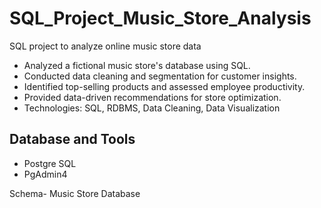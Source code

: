 # SQL_Project_Music_Store_Analysis
SQL project to analyze online music store data

- Analyzed a fictional music store's database using SQL.
- Conducted data cleaning and segmentation for customer insights.
- Identified top-selling products and assessed employee productivity.
- Provided data-driven recommendations for store optimization.
- Technologies: SQL, RDBMS, Data Cleaning, Data Visualization





## Database and Tools
* Postgre SQL
* PgAdmin4

Schema- Music Store Database  

